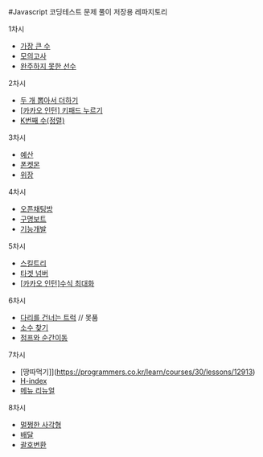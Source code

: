 #Javascript 코딩테스트 문제 풀이 저장용 레파지토리

1차시

- [가장 큰 수](https://programmers.co.kr/learn/courses/30/lessons/42746)
- [모의고사](https://programmers.co.kr/learn/courses/30/lessons/42840)
- [완주하지 못한 선수](https://programmers.co.kr/learn/courses/30/lessons/42576)

2차시

- [두 개 뽑아서 더하기](https://programmers.co.kr/learn/courses/30/lessons/68644)
- [[카카오 인턴] 키패드 누르기](https://programmers.co.kr/learn/courses/30/lessons/67256)
- [K번째 수(정렬)](https://programmers.co.kr/learn/courses/30/lessons/42748)

3차시

- [예산](https://programmers.co.kr/learn/courses/30/lessons/12982)
- [폰켓몬](https://programmers.co.kr/learn/courses/30/lessons/1845)
- [위장](https://programmers.co.kr/learn/courses/30/lessons/42578)

4차시

- [오픈채팅방](https://programmers.co.kr/learn/courses/30/lessons/42888)
- [구명보트](https://programmers.co.kr/learn/courses/30/lessons/42885)
- [기능개발](https://programmers.co.kr/learn/courses/30/lessons/42586)

5차시

- [스킬트리](https://programmers.co.kr/learn/courses/30/lessons/49993)
- [타겟 넘버](https://programmers.co.kr/learn/courses/30/lessons/43165)
- [[카카오 인턴]수식 최대화](https://programmers.co.kr/learn/courses/30/lessons/67257)

6차시

- [다리를 건너는 트럭](https://programmers.co.kr/learn/courses/30/lessons/42583) // 못품
- [소수 찾기](https://programmers.co.kr/learn/courses/30/lessons/42839)
- [점프와 순간이동](https://programmers.co.kr/learn/courses/30/lessons/12980)

7차시

- [땅따먹기]](https://programmers.co.kr/learn/courses/30/lessons/12913)
- [H-index](https://programmers.co.kr/learn/courses/30/lessons/42747)
- [메뉴 리뉴얼](https://programmers.co.kr/learn/courses/30/lessons/72411)

8차시

- [멀쩡한 사각형](https://programmers.co.kr/learn/courses/30/lessons/62048)
- [배달](https://programmers.co.kr/learn/courses/30/lessons/12978)
- [괄호변환](https://programmers.co.kr/learn/courses/30/lessons/60058)
